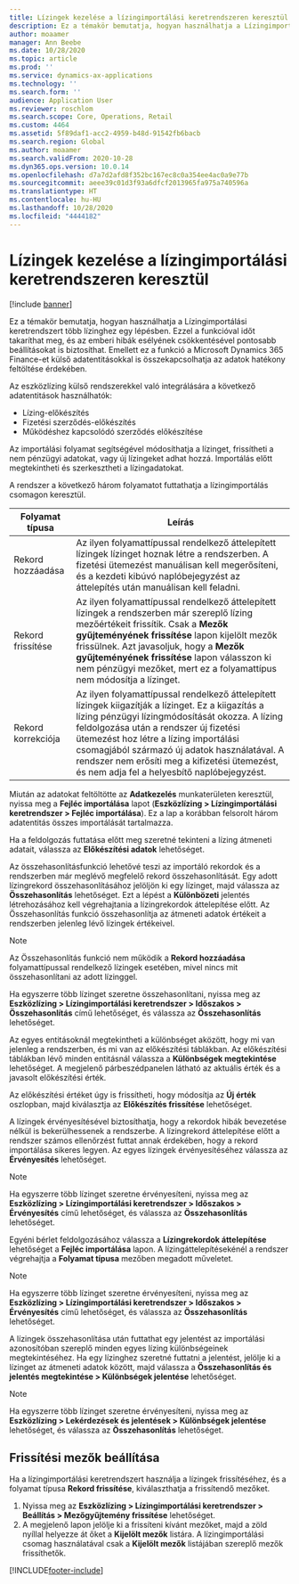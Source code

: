 ```yaml
---
title: Lízingek kezelése a lízingimportálási keretrendszeren keresztül
description: Ez a témakör bemutatja, hogyan használhatja a Lízingimportálási keretrendszert több lízinghez egyszerre.
author: moaamer
manager: Ann Beebe
ms.date: 10/28/2020
ms.topic: article
ms.prod: ''
ms.service: dynamics-ax-applications
ms.technology: ''
ms.search.form: ''
audience: Application User
ms.reviewer: roschlom
ms.search.scope: Core, Operations, Retail
ms.custom: 4464
ms.assetid: 5f89daf1-acc2-4959-b48d-91542fb6bacb
ms.search.region: Global
ms.author: moaamer
ms.search.validFrom: 2020-10-28
ms.dyn365.ops.version: 10.0.14
ms.openlocfilehash: d7a7d2afd8f352bc167ec8c0a354ee4ac0a9e77b
ms.sourcegitcommit: aeee39c01d3f93a6dfcf2013965fa975a740596a
ms.translationtype: HT
ms.contentlocale: hu-HU
ms.lasthandoff: 10/28/2020
ms.locfileid: "4444182"
---
```

# <a name="manage-leases-through-the-lease-import-framework"></a>Lízingek kezelése a lízingimportálási keretrendszeren keresztül

[!include [banner](../includes/banner.md)]

Ez a témakör bemutatja, hogyan használhatja a Lízingimportálási keretrendszert több lízinghez egy lépésben. Ezzel a funkcióval időt takaríthat meg, és az emberi hibák esélyének csökkentésével pontosabb beállításokat is biztosíthat. Emellett ez a funkció a Microsoft Dynamics 365 Finance-et külső adatentitásokkal is összekapcsolhatja az adatok hatékony feltöltése érdekében.

Az eszközlízing külső rendszerekkel való integrálására a következő adatentitások használhatók:

- Lízing-előkészítés
- Fizetési szerződés-előkészítés
- Működéshez kapcsolódó szerződés előkészítése

Az importálási folyamat segítségével módosíthatja a lízinget, frissítheti a nem pénzügyi adatokat, vagy új lízingeket adhat hozzá. Importálás előtt megtekintheti és szerkesztheti a lízingadatokat.

A rendszer a következő három folyamatot futtathatja a lízingimportálás csomagon keresztül.

| Folyamat típusa  | Leírás |
|---------------|-------------|
| Rekord hozzáadása    | Az ilyen folyamattípussal rendelkező áttelepített lízingek lízinget hoznak létre a rendszerben. A fizetési ütemezést manuálisan kell megerősíteni, és a kezdeti kibúvó naplóbejegyzést az áttelepítés után manuálisan kell feladni. |
| Rekord frissítése | Az ilyen folyamattípussal rendelkező áttelepített lízingek a rendszerben már szereplő lízing mezőértékeit frissítik. Csak a **Mezők gyűjteményének frissítése** lapon kijelölt mezők frissülnek. Azt javasoljuk, hogy a **Mezők gyűjteményének frissítése** lapon válasszon ki nem pénzügyi mezőket, mert ez a folyamattípus nem módosítja a lízinget. |
| Rekord korrekciója | Az ilyen folyamattípussal rendelkező áttelepített lízingek kiigazítják a lízinget. Ez a kiigazítás a lízing pénzügyi lízingmódosítását okozza. A lízing feldolgozása után a rendszer új fizetési ütemezést hoz létre a lízing importálási csomagjából származó új adatok használatával. A rendszer nem erősíti meg a kifizetési ütemezést, és nem adja fel a helyesbítő naplóbejegyzést. |

Miután az adatokat feltöltötte az **Adatkezelés** munkaterületen keresztül, nyissa meg a **Fejléc importálása** lapot (**Eszközlízing \> Lízingimportálási keretrendszer \> Fejléc importálása**). Ez a lap a korábban felsorolt három adatentitás összes importálását tartalmazza.

Ha a feldolgozás futtatása előtt meg szeretné tekinteni a lízing átmeneti adatait, válassza az **Előkészítési adatok** lehetőséget.

Az összehasonlításfunkció lehetővé teszi az importáló rekordok és a rendszerben már meglévő megfelelő rekord összehasonlítását. Egy adott lízingrekord összehasonlításához jelöljön ki egy lízinget, majd válassza az **Összehasonlítás** lehetőséget. Ezt a lépést a **Különbözeti** jelentés létrehozásához kell végrehajtania a lízingrekordok áttelepítése előtt. Az Összehasonlítás funkció összehasonlítja az átmeneti adatok értékeit a rendszerben jelenleg lévő lízingek értékeivel.

> [!NOTE]
> Az Összehasonlítás funkció nem működik a **Rekord hozzáadása** folyamattípussal rendelkező lízingek esetében, mivel nincs mit összehasonlítani az adott lízinggel.
>
> Ha egyszerre több lízinget szeretne összehasonlítani, nyissa meg az **Eszközlízing \> Lízingimportálási keretrendszer \> Időszakos \> Összehasonlítás** című lehetőséget, és válassza az **Összehasonlítás** lehetőséget.

Az egyes entitásoknál megtekintheti a különbséget aközött, hogy mi van jelenleg a rendszerben, és mi van az előkészítési táblákban. Az előkészítési táblákban lévő minden entitásnál válassza a **Különbségek megtekintése** lehetőséget. A megjelenő párbeszédpanelen látható az aktuális érték és a javasolt előkészítési érték.

Az előkészítési értéket úgy is frissítheti, hogy módosítja az **Új érték** oszlopban, majd kiválasztja az **Előkészítés frissítése** lehetőséget.

A lízingek érvényesítésével biztosíthatja, hogy a rekordok hibák bevezetése nélkül is bekerülhessenek a rendszerbe. A lízingrekord áttelepítése előtt a rendszer számos ellenőrzést futtat annak érdekében, hogy a rekord importálása sikeres legyen. Az egyes lízingek érvényesítéséhez válassza az **Érvényesítés** lehetőséget.

> [!NOTE]
> Ha egyszerre több lízinget szeretne érvényesíteni, nyissa meg az **Eszközlízing \> Lízingimportálási keretrendszer \> Időszakos \> Érvényesítés** című lehetőséget, és válassza az **Összehasonlítás** lehetőséget.

Egyéni bérlet feldolgozásához válassza a **Lízingrekordok áttelepítése** lehetőséget a **Fejléc importálása** lapon. A lízingáttelepítésekénél a rendszer végrehajtja a **Folyamat típusa** mezőben megadott műveletet.

> [!NOTE]
> Ha egyszerre több lízinget szeretne érvényesíteni, nyissa meg az **Eszközlízing \> Lízingimportálási keretrendszer \> Időszakos \> Érvényesítés** című lehetőséget, és válassza az **Összehasonlítás** lehetőséget.

A lízingek összehasonlítása után futtathat egy jelentést az importálási azonosítóban szereplő minden egyes lízing különbségeinek megtekintéséhez. Ha egy lízinghez szeretné futtatni a jelentést, jelölje ki a lízinget az átmeneti adatok között, majd válassza a **Összehasonlítás és jelentés megtekintése \> Különbségek jelentése** lehetőséget.

> [!NOTE]
> Ha egyszerre több lízinget szeretne érvényesíteni, nyissa meg az **Eszközlízing \> Lekérdezések és jelentések \> Különbségek jelentése** lehetőséget, és válassza az **Összehasonlítás** lehetőséget.

## <a name="set-up-update-fields"></a>Frissítési mezők beállítása

Ha a lízingimportálási keretrendszert használja a lízingek frissítéséhez, és a folyamat típusa **Rekord frissítése**, kiválaszthatja a frissítendő mezőket.

1. Nyissa meg az **Eszközlízing \> Lízingimportálási keretrendszer \> Beállítás \> Mezőgyűjtemény frissítése** lehetőséget.
2. A megjelenő lapon jelölje ki a frissíteni kívánt mezőket, majd a zöld nyíllal helyezze át őket a **Kijelölt mezők** listára. A lízingimportálási csomag használatával csak a **Kijelölt mezők** listájában szereplő mezők frissíthetők.


[!INCLUDE[footer-include](../../includes/footer-banner.md)]